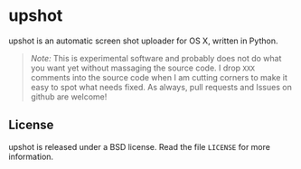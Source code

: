 upshot
======

upshot is an automatic screen shot uploader for OS X, written in Python.

> *Note:* This is experimental software and probably does not do what you want yet without massaging the source code.
> I drop ``XXX`` comments into the source code when I am cutting corners to make it easy to spot what needs fixed.
> As always, pull requests and Issues on github are welcome!

License
-------
upshot is released under a BSD license. Read the file ``LICENSE`` for more information.
